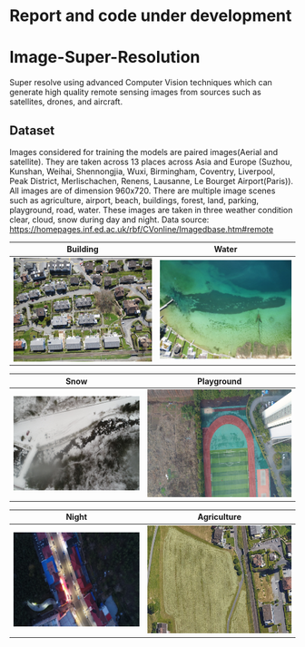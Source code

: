 # Report and code under development

# Image-Super-Resolution
Super resolve using advanced Computer Vision techniques which can generate high quality remote sensing images from sources such as satellites, drones, and aircraft.

## Dataset 
Images considered for training the models are paired images(Aerial and satellite). They are taken across 13 places across Asia and Europe (Suzhou, Kunshan, Weihai, Shennongjia, Wuxi, Birmingham, Coventry, Liverpool, Peak District, Merlischachen, Renens, Lausanne, Le Bourget Airport(Paris)). All images are of dimension 960x720. There are multiple image scenes such as agriculture, airport, beach, buildings, forest, land, parking, playground, road, water. These images are taken in three weather condition clear, cloud, snow during day and night. Data source: https://homepages.inf.ed.ac.uk/rbf/CVonline/Imagedbase.htm#remote


Building             |  Water
:-------------------------:|:-------------------------:
![](Images/img_1.jpg)  |  ![](Images/img_2.jpg)

Snow             |  Playground
:-------------------------:|:-------------------------:
![](Images/img_3.jpg)  |  ![](Images/img_4.jpg)

Night             |  Agriculture
:-------------------------:|:-------------------------:
![](Images/img_5.jpg)  |  ![](Images/img_6.jpg)
